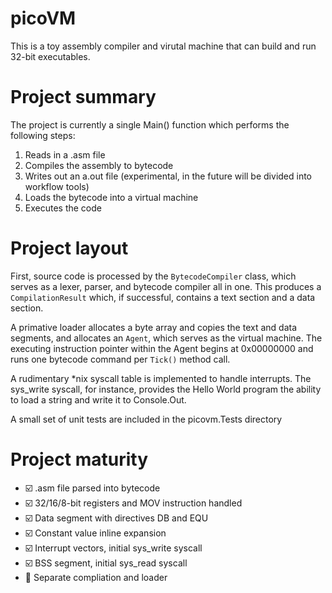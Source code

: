 # picoVM

This is a toy assembly compiler and virutal machine that can build and run 32-bit executables.

# Project summary

The project is currently a single Main() function which performs the following steps:

1. Reads in a .asm file
2. Compiles the assembly to bytecode
3. Writes out an a.out file (experimental, in the future will be divided into workflow tools)
4. Loads the bytecode into a virtual machine
5. Executes the code

# Project layout

First, source code is processed by the ```BytecodeCompiler``` class, which serves as a
lexer, parser, and bytecode compiler all in one.  This produces a ```CompilationResult```
which, if successful, contains a text section and a data section.

A primative loader allocates a byte array and copies the text and data segments, and
allocates an ```Agent```, which serves as the virtual machine.  The executing instruction
pointer within the Agent begins at 0x00000000 and runs one bytecode command per ```Tick()```
method call.

A rudimentary *nix syscall table is implemented to handle interrupts.  The sys_write
syscall, for instance, provides the Hello World program the ability to load a string and
write it to Console.Out.

A small set of unit tests are included in the picovm.Tests directory

# Project maturity

* :ballot_box_with_check: .asm file parsed into bytecode
* :ballot_box_with_check: 32/16/8-bit registers and MOV instruction handled
* :ballot_box_with_check: Data segment with directives DB and EQU
* :ballot_box_with_check: Constant value inline expansion
* :ballot_box_with_check: Interrupt vectors, initial sys_write syscall
* :ballot_box_with_check: BSS segment, initial sys_read syscall
* :black_square_button: Separate compliation and loader